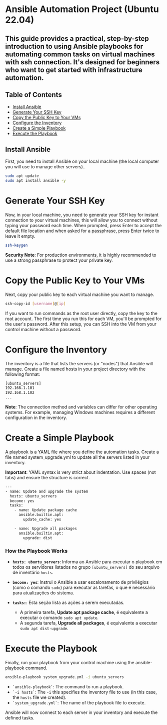 # Ansible Automation Project (Ubuntu 22.04)
## This guide provides a practical, step-by-step introduction to using Ansible playbooks for automating common tasks on virtual machines with ssh connection. It's designed for beginners who want to get started with infrastructure automation.

## Table of Contents
- [Install Ansible](#Installing-Ansible)
- [Generate Your SSH Key](#Key)
- [Copy the Public Key to Your VMs](#Copy-Key)
- [Configure the Inventory](#Inventory)
- [Create a Simple Playbook](#Playbook)
- [Execute the Playbook](#Execute)

## Install Ansible

First, you need to install Ansible on your local machine (the local computer you will use to manage other servers)..

```bash
sudo apt update
sudo apt install ansible -y
```

# Generate Your SSH Key

Now, in your local machine, you need to generate your SSH key for instant connection to your virtual machines, this will allow you to connect without typing your password each time.
When prompted, press Enter to accept the default file location and when asked for a passphrase, press Enter twice to leave it empty.
```bash
ssh-keygen
```
**Security Note**: For production environments, it is highly recommended to use a strong passphrase to protect your private key.

# Copy the Public Key to Your VMs

Next, copy your public key to each virtual machine you want to manage.
```bash
ssh-copy-id [username]@[ip]
```
If you want to run commands as the root user directly, copy the key to the root account.
The first time you run this for each VM, you'll be prompted for the user's password. After this setup, you can SSH into the VM from your control machine without a password.

# Configure the Inventory

The inventory is a file that lists the servers (or "nodes") that Ansible will manage. Create a file named hosts in your project directory with the following format:
```bash
[ubuntu_servers]
192.168.1.101 
192.168.1.102
...
```
**Note**: The connection method and variables can differ for other operating systems. For example, managing Windows machines requires a different configuration in the inventory.

# Create a Simple Playbook

A playbook is a YAML file where you define the automation tasks. Create a file named system_upgrade.yml to update all the servers listed in your inventory.

**Important**: YAML syntax is very strict about indentation. Use spaces (not tabs) and ensure the structure is correct.
```bash
---
- name: Update and upgrade the system
  hosts: ubuntu_servers
  become: yes
  tasks:
    - name: Update package cache
      ansible.builtin.apt:
        update_cache: yes

    - name: Upgrade all packages
      ansible.builtin.apt:
        upgrade: dist
```
### How the Playbook Works

* **`hosts: ubuntu_servers`**: Informa ao Ansible para executar o playbook em todos os servidores listados no grupo `[ubuntu_servers]` do seu arquivo de inventário `hosts`.

* **`become: yes`**: Instrui o Ansible a usar escalonamento de privilégios (como o comando `sudo`) para executar as tarefas, o que é necessário para atualizações do sistema.

* **`tasks:`**: Esta seção lista as ações a serem executadas.
    * A primeira tarefa, **Update apt package cache**, é equivalente a executar o comando `sudo apt update`.
    * A segunda tarefa, **Upgrade all packages**, é equivalente a executar `sudo apt dist-upgrade`.

# Execute the Playbook

Finally, run your playbook from your control machine using the ansible-playbook command.
```bash
ansible-playbook system_upgrade.yml -i ubuntu_servers
```
* `` `ansible-playbook` ``: The command to run a playbook.
* `` `-i hosts` ``: The `-i` this specifies the inventory file to use (in this case, the `hosts` file we created).
* `` `system_upgrade.yml` ``: The name of the playbook file to execute.

Ansible will now connect to each server in your inventory and execute the defined tasks.

